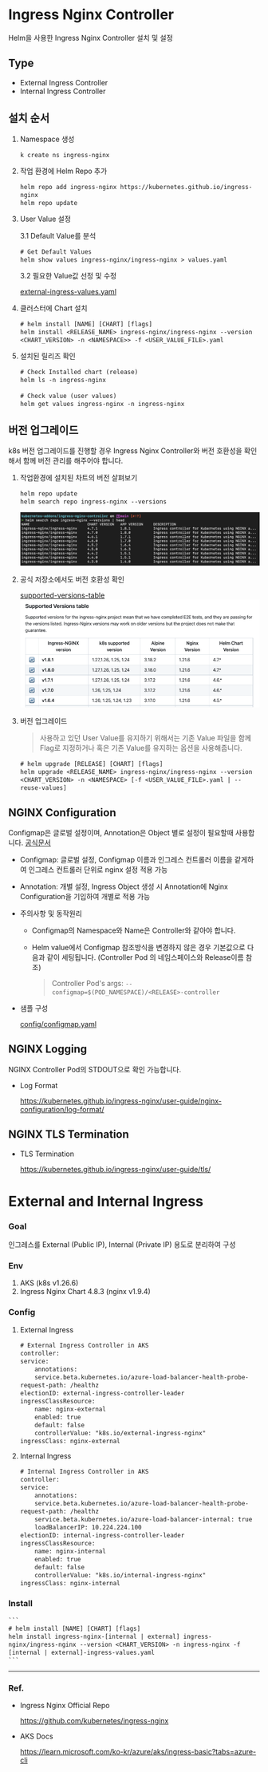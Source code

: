 # Ingress Nginx Controller
Helm을 사용한 Ingress Nginx Controller 설치 및 설정

## Type
- External Ingress Controller
- Internal Ingress Controller

## 설치 순서

1. Namespace 생성

    ```
    k create ns ingress-nginx
    ```

2. 작업 환경에 Helm Repo 추가

    ```
    helm repo add ingress-nginx https://kubernetes.github.io/ingress-nginx
    helm repo update
    ```

3. User Value 설정

    3.1 Default Value를 분석

    ```
    # Get Default Values
    helm show values ingress-nginx/ingress-nginx > values.yaml
    ```

    3.2 필요한 Value값 선정 및 수정

    [external-ingress-values.yaml](./values/external-ingress-values.yaml)

4. 클러스터에 Chart 설치

    ```
    # helm install [NAME] [CHART] [flags]
    helm install <RELEASE_NAME> ingress-nginx/ingress-nginx --version <CHART_VERSION> -n <NAMESPACE>> -f <USER_VALUE_FILE>.yaml
    ```

5. 설치된 릴리즈 확인

    ```
    # Check Installed chart (release)
    helm ls -n ingress-nginx

    # Check value (user values)
    helm get values ingress-nginx -n ingress-nginx
    ```

## 버전 업그레이드
k8s 버전 업그레이드를 진행할 경우 Ingress Nginx Controller와 버전 호환성을 확인해서 함께 버전 관리를 해주어야 합니다.

1. 작업환경에 설치된 차트의 버전 살펴보기

    ```
    helm repo update
    helm search repo ingress-nginx --versions
    ```
    ![ingress-nginx-versions](image/ingress-nginx-versions.png)

2. 공식 저장소에서도 버전 호환성 확인

    [supported-versions-table](https://github.com/kubernetes/ingress-nginx#supported-versions-table)
    ![supported-versions-table](image/supported-version-table.png)

3. 버전 업그레이드

    > 사용하고 있던 User Value를 유지하기 위해서는 기존 Value 파일을 함께 Flag로 지정하거나 혹은 기존 Value를 유지하는 옵션을 사용해줍니다.
    ```
    # helm upgrade [RELEASE] [CHART] [flags]
    helm upgrade <RELEASE_NAME> ingress-nginx/ingress-nginx --version <CHART_VERSION> -n <NAMESPACE> [-f <USER_VALUE_FILE>.yaml | --reuse-values]
    ```

## NGINX Configuration
Configmap은 글로벌 설정이며, Annotation은 Object 별로 설정이 필요할때 사용합니다. [공식문서](https://kubernetes.github.io/ingress-nginx/user-guide/nginx-configuration/#nginx-configuration
)

- Configmap: 글로벌 설정, Configmap 이름과 인그레스 컨트롤러 이름을 같게하여 인그레스 컨트롤러 단위로 nginx 설정 적용 가능
- Annotation: 개별 설정, Ingress Object 생성 시 Annotation에 Nginx Configuration을 기입하여 개별로 적용 가능
- 주의사항 및 동작원리

    - Configmap의 Namespace와 Name은 Controller와 같아야 합니다.

    - Helm value에서 Configmap 참조방식을 변경하지 않은 경우 기본값으로 다음과 같이 세팅됩니다. (Controller Pod 의 네임스페이스와 Release이름 참조)

        > Controller Pod's args: ```--configmap=$(POD_NAMESPACE)/<RELEASE>-controller```

- 샘플 구성

    [config/configmap.yaml](./config/configmap.yaml)

## NGINX Logging
NGINX Controller Pod의 STDOUT으로 확인 가능합니다.

- Log Format

    https://kubernetes.github.io/ingress-nginx/user-guide/nginx-configuration/log-format/

## NGINX TLS Termination
- TLS Termination

    https://kubernetes.github.io/ingress-nginx/user-guide/tls/

# External and Internal Ingress
### Goal

인그레스를 External (Public IP), Internal (Private IP) 용도로 분리하여 구성

### Env

1. AKS (k8s v1.26.6)
2. Ingress Nginx Chart 4.8.3 (nginx v1.9.4)

### Config

1. External Ingress
    
    ```
    # External Ingress Controller in AKS
    controller:
    service:
        annotations: 
        service.beta.kubernetes.io/azure-load-balancer-health-probe-request-path: /healthz
    electionID: external-ingress-controller-leader
    ingressClassResource:
        name: nginx-external
        enabled: true
        default: false
        controllerValue: "k8s.io/external-ingress-nginx"
    ingressClass: nginx-external
    ```
2. Internal Ingress
    ```
    # Internal Ingress Controller in AKS
    controller:
    service:
        annotations: 
        service.beta.kubernetes.io/azure-load-balancer-health-probe-request-path: /healthz
        service.beta.kubernetes.io/azure-load-balancer-internal: true
        loadBalancerIP: 10.224.224.100
    electionID: internal-ingress-controller-leader
    ingressClassResource:
        name: nginx-internal
        enabled: true
        default: false
        controllerValue: "k8s.io/internal-ingress-nginx"
    ingressClass: nginx-internal
    ```
### Install

    ```
    # helm install [NAME] [CHART] [flags]
    helm install ingress-nginx-[internal | external] ingress-nginx/ingress-nginx --version <CHART_VERSION> -n ingress-nginx -f [internal | external]-ingress-values.yaml
    ```
---
### Ref.
- Ingress Nginx Official Repo
  
  https://github.com/kubernetes/ingress-nginx

- AKS Docs
  
  https://learn.microsoft.com/ko-kr/azure/aks/ingress-basic?tabs=azure-cli